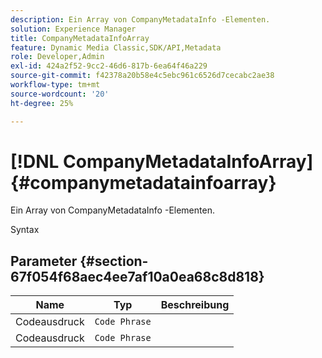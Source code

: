 ```yaml
---
description: Ein Array von CompanyMetadataInfo -Elementen.
solution: Experience Manager
title: CompanyMetadataInfoArray
feature: Dynamic Media Classic,SDK/API,Metadata
role: Developer,Admin
exl-id: 424a2f52-9cc2-46d6-817b-6ea64f46a229
source-git-commit: f42378a20b58e4c5ebc961c6526d7cecabc2ae38
workflow-type: tm+mt
source-wordcount: '20'
ht-degree: 25%

---
```


# [!DNL CompanyMetadataInfoArray]{#companymetadatainfoarray}

Ein Array von CompanyMetadataInfo -Elementen.

Syntax

## Parameter {#section-67f054f68aec4ee7af10a0ea68c8d818}

| Name | Typ | Beschreibung |
|---|---|---|
| Codeausdruck | `Code Phrase` |  |
| Codeausdruck | `Code Phrase` |  |
